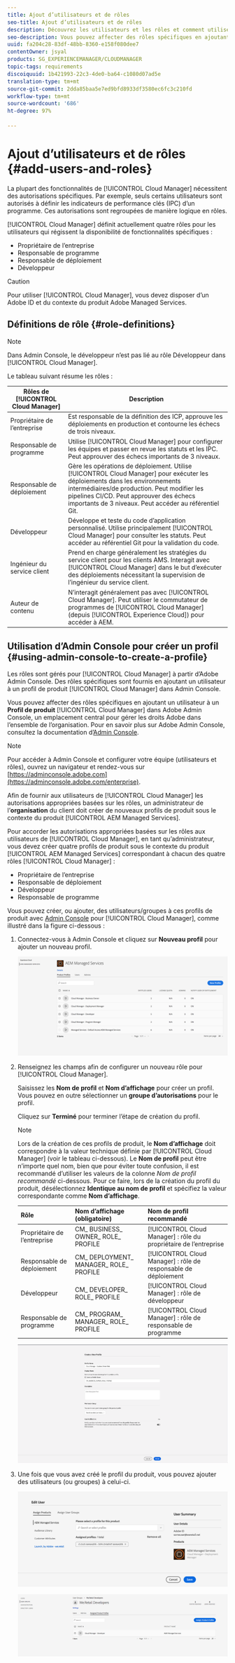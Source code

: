 ```yaml
---
title: Ajout d’utilisateurs et de rôles
seo-title: Ajout d’utilisateurs et de rôles
description: Découvrez les utilisateurs et les rôles et comment utiliser le Admin Console pour créer un profil
seo-description: Vous pouvez affecter des rôles spécifiques en ajoutant un utilisateur à un profil de produit Cloud Manager dans Admin Console. Pour en savoir plus, consultez cette section.
uuid: fa204c28-83df-48bb-8360-e158f080dee7
contentOwner: jsyal
products: SG_EXPERIENCEMANAGER/CLOUDMANAGER
topic-tags: requirements
discoiquuid: 1b421993-22c3-4de0-ba64-c1080d07ad5e
translation-type: tm+mt
source-git-commit: 2dda85baa5e7ed9bfd8933df3580ec6fc3c210fd
workflow-type: tm+mt
source-wordcount: '686'
ht-degree: 97%

---
```



# Ajout d’utilisateurs et de rôles {#add-users-and-roles}

La plupart des fonctionnalités de [!UICONTROL Cloud Manager] nécessitent des autorisations spécifiques. Par exemple, seuls certains utilisateurs sont autorisés à définir les indicateurs de performance clés (IPC) d’un programme. Ces autorisations sont regroupées de manière logique en rôles.

[!UICONTROL Cloud Manager] définit actuellement quatre rôles pour les utilisateurs qui régissent la disponibilité de fonctionnalités spécifiques :

* Propriétaire de l’entreprise
* Responsable de programme
* Responsable de déploiement
* Développeur

>[!CAUTION]
>
>Pour utiliser [!UICONTROL Cloud Manager], vous devez disposer d’un Adobe ID et du contexte du produit Adobe Managed Services.

## Définitions de rôle {#role-definitions}

>[!NOTE]
>
>Dans Admin Console, le développeur n’est pas lié au rôle Développeur dans [!UICONTROL Cloud Manager].

Le tableau suivant résume les rôles :

| Rôles de [!UICONTROL Cloud Manager] | Description |
|--- |--- |
| Propriétaire de l’entreprise | Est responsable de la définition des ICP, approuve les déploiements en production et contourne les échecs de trois niveaux. |
| Responsable de programme | Utilise [!UICONTROL Cloud Manager] pour configurer les équipes et passer en revue les statuts et les IPC. Peut approuver des échecs importants de 3 niveaux. |
| Responsable de déploiement | Gère les opérations de déploiement. Utilise [!UICONTROL Cloud Manager] pour exécuter les déploiements dans les environnements intermédiaires/de production. Peut modifier les pipelines CI/CD. Peut approuver des échecs importants de 3 niveaux. Peut accéder au référentiel Git. |
| Développeur | Développe et teste du code d’application personnalisé. Utilise principalement [!UICONTROL Cloud Manager] pour consulter les statuts. Peut accéder au référentiel Git pour la validation du code. |
| Ingénieur du service client | Prend en charge généralement les stratégies du service client pour les clients AMS. Interagit avec [!UICONTROL Cloud Manager] dans le but d’exécuter des déploiements nécessitant la supervision de l’ingénieur du service client. |
| Auteur de contenu | N’interagit généralement pas avec [!UICONTROL Cloud Manager]. Peut utiliser le commutateur de programmes de [!UICONTROL Cloud Manager] (depuis [!UICONTROL Experience Cloud]) pour accéder à AEM. |

## Utilisation d’Admin Console pour créer un profil {#using-admin-console-to-create-a-profile}

Les rôles sont gérés pour [!UICONTROL Cloud Manager] à partir d’Adobe Admin Console. Des rôles spécifiques sont fournis en ajoutant un utilisateur à un profil de produit [!UICONTROL Cloud Manager] dans Admin Console.

Vous pouvez affecter des rôles spécifiques en ajoutant un utilisateur à un **Profil de produit** [!UICONTROL Cloud Manager] dans Adobe Admin Console, un emplacement central pour gérer les droits Adobe dans l’ensemble de l’organisation. Pour en savoir plus sur Adobe Admin Console, consultez la documentation d’[Admin Console](https://helpx.adobe.com/fr/enterprise/using/admin-console.html).

>[!NOTE]
>
>Pour accéder à Admin Console et configurer votre équipe (utilisateurs et rôles), ouvrez un navigateur et rendez-vous sur [https://adminconsole.adobe.com](https://adminconsole.adobe.com/enterprise).

Afin de fournir aux utilisateurs de [!UICONTROL Cloud Manager] les autorisations appropriées basées sur les rôles, un administrateur de l’**organisation** du client doit créer de nouveaux profils de produit sous le contexte du produit [!UICONTROL AEM Managed Services].

Pour accorder les autorisations appropriées basées sur les rôles aux utilisateurs de [!UICONTROL Cloud Manager], en tant qu’administrateur, vous devez créer quatre profils de produit sous le contexte du produit [!UICONTROL AEM Managed Services] correspondant à chacun des quatre rôles [!UICONTROL Cloud Manager] :

* Propriétaire de l’entreprise
* Responsable de déploiement
* Développeur
* Responsable de programme

Vous pouvez créer, ou ajouter, des utilisateurs/groupes à ces profils de produit avec [Admin Console](https://adminconsole.adobe.com/) pour [!UICONTROL Cloud Manager], comme illustré dans la figure ci-dessous :

1. Connectez-vous à Admin Console et cliquez sur **Nouveau profil** pour ajouter un nouveau profil.

   ![](assets/admin_console_roles-1.png)

1. Renseignez les champs afin de configurer un nouveau rôle pour [!UICONTROL Cloud Manager].

   Saisissez les **Nom de profil** et **Nom d’affichage** pour créer un profil. Vous pouvez en outre sélectionner un **groupe d’autorisations** pour le profil.

   Cliquez sur **Terminé** pour terminer l’étape de création du profil.

   >[!NOTE]
   >
   >Lors de la création de ces profils de produit, le **Nom d’affichage** doit correspondre à la valeur technique définie par [!UICONTROL Cloud Manager] (voir le tableau ci-dessous). Le **Nom de profil** peut être n’importe quel nom, bien que pour éviter toute confusion, il est recommandé d’utiliser les valeurs de la colonne *Nom de profil recommandé* ci-dessous. Pour ce faire, lors de la création du profil du produit, désélectionnez **Identique au nom de profil** et spécifiez la valeur correspondante comme **Nom d’affichage**.

   | **Rôle** | **Nom d’affichage (obligatoire)** | **Nom de profil recommandé** |
   |---|---|---|
   | Propriétaire de l’entreprise | CM_ BUSINESS_ OWNER_ ROLE_ PROFILE | [!UICONTROL Cloud Manager] : rôle du propriétaire de l’entreprise |
   | Responsable de déploiement | CM_ DEPLOYMENT_ MANAGER_ ROLE_ PROFILE | [!UICONTROL Cloud Manager] : rôle de responsable de déploiement |
   | Développeur | CM_ DEVELOPER_ ROLE_ PROFILE | [!UICONTROL Cloud Manager] : rôle de développeur |
   | Responsable de programme | CM_ PROGRAM_ MANAGER_ ROLE_ PROFILE | [!UICONTROL Cloud Manager] : rôle de responsable de programme |

   ![](assets/screen_shot_2018-05-04at171819.png)

1. Une fois que vous avez créé le profil du produit, vous pouvez ajouter des utilisateurs (ou groupes) à celui-ci.

   ![](assets/image2018-4-9_15-19-26.png)

   ![](assets/image2018-4-9_15-16-47.png)

